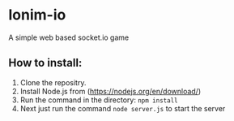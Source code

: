 # lonim-io
A simple web based socket.io game

## How to install:
1. Clone the repositry.
1. Install Node.js from (https://nodejs.org/en/download/)
1. Run the command in the directory: `npm install`
1. Next just run the command `node server.js` to start the server